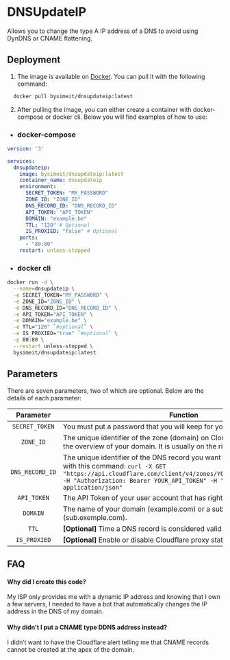 # DNSUpdateIP

Allows you to change the type A IP address of a DNS to avoid using DynDNS or CNAME flattening.

## Deployment

1. The image is available on [Docker](https://hub.docker.com/r/bysimeit/dnsupdateip). You can pull it with the following command:
```bash
  docker pull bysimeit/dnsupdateip:latest
```
2. After pulling the image, you can either create a container with docker-compose or docker cli. Below you will find examples of how to use: 
  * ### docker-compose
```yml
version: '3'

services:
  dnsupdateip:
    image: bysimeit/dnsupdateip:latest
    container_name: dnsupdateip
    environment:
      SECRET_TOKEN: "MY_PASSWORD"
      ZONE_ID: "ZONE_ID"
      DNS_RECORD_ID: "DNS_RECORD_ID"
      API_TOKEN: "API_TOKEN"
      DOMAIN: "example.be"
      TTL: "120" # Optional
      IS_PROXIED: "false" # Optional
    ports:
      - "80:80"
    restart: unless-stopped
```
  * ### docker cli
```bash
docker run -d \
  --name=dnsupdateip \
  -e SECRET_TOKEN="MY_PASSWORD" \
  -e ZONE_ID="ZONE_ID" \
  -e DNS_RECORD_ID="DNS_RECORD_ID" \
  -e API_TOKEN="API_TOKEN" \
  -e DOMAIN="example.be" \
  -e TTL="120" `#optional` \
  -e IS_PROXIED="true" `#optional` \
  -p 80:80 \
  --restart unless-stopped \
  bysimeit/dnsupdateip:latest
```

## Parameters

There are seven parameters, two of which are optional. Below are the details of each parameter:

| Parameter | Function |
| :----: | --- |
| `SECRET_TOKEN` | You must put a password that you will keep for yourself. |
| `ZONE_ID` | The unique identifier of the zone (domain) on Cloudflare. The Zone ID is in the overview of your domain. It is usually on the right side of the page. |
| `DNS_RECORD_ID` | The unique identifier of the DNS record you want to update. You can find it with this command: `curl -X GET "https://api.cloudflare.com/client/v4/zones/YOUR_ZONE_ID/dns_records" -H "Authorization: Bearer YOUR_API_TOKEN" -H "Content-Type: application/json"` |
| `API_TOKEN` | The API Token of your user account that has rights to your domain. |
| `DOMAIN` | The name of your domain (example.com) or a subdomain (sub.exemple.com). |
| `TTL` | **[Optional]** Time a DNS record is considered valid by cache systems. |
| `IS_PROXIED` | **[Optional]** Enable or disable Cloudflare proxy status for DNS record |

## FAQ

#### Why did I create this code?

My ISP only provides me with a dynamic IP address and knowing that I own a few servers, I needed to have a bot that automatically changes the IP address in the DNS of my domain.

#### Why didn't I put a CNAME type DDNS address instead?

I didn’t want to have the Cloudflare alert telling me that CNAME records cannot be created at the apex of the domain.
